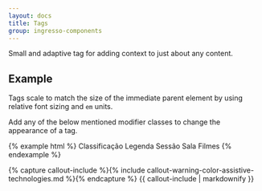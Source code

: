 ```yaml
---
layout: docs
title: Tags
group: ingresso-components
---
```


Small and adaptive tag for adding context to just about any content.

## Example

Tags scale to match the size of the immediate parent element by using relative font sizing and `em` units.

Add any of the below mentioned modifier classes to change the appearance of a tag.

{% example html %}
<span class="tag tag-rating">Classificação</span>
<span class="tag tag-subtitle">Legenda</span>
<span class="tag tag-session">Sessão</span>
<span class="tag tag-room">Sala</span>
<span class="tag tag-movies">Filmes</span>
{% endexample %}

{% capture callout-include %}{% include callout-warning-color-assistive-technologies.md %}{% endcapture %}
{{ callout-include | markdownify }}
